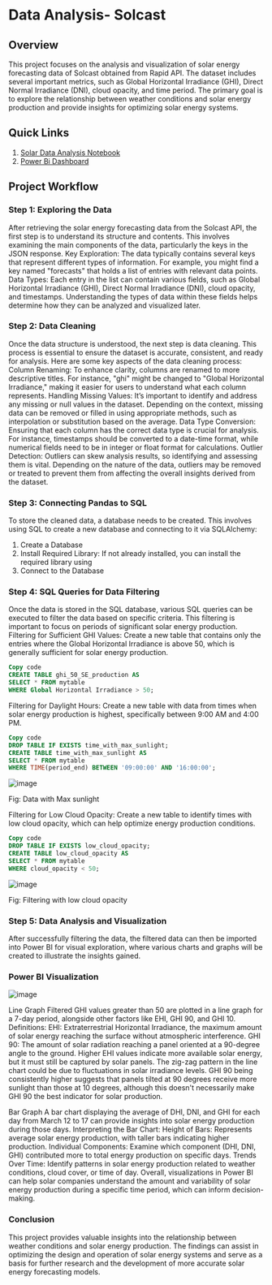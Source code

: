 # Data Analysis- Solcast
## Overview
This project focuses on the analysis and visualization of solar energy forecasting data of Solcast obtained from Rapid API. The dataset includes several important metrics, such as Global Horizontal Irradiance (GHI), Direct Normal Irradiance (DNI), cloud opacity, and time period. The primary goal is to explore the relationship between weather conditions and solar energy production and provide insights for optimizing solar energy systems.

## Quick Links
1. [Solar Data Analysis Notebook](https://github.com/adhiraammu/Solcast_Data_Analysis/blob/main/Solar%20data-analysis-notebook.ipynb)
2. [Power Bi Dashboard](https://app.powerbi.com/view?r=eyJrIjoiNjM1Y2NjNTgtNmIwZC00MTNkLTgyNzUtZjA4YTMzNDg0NjkxIiwidCI6ImVlMmQ2ZDcyLTk1MzUtNDI0Mi1hMDc3LWFjZjE4NTc4MmY5YiIsImMiOjF9)
   
## Project Workflow
### Step 1: Exploring the Data
After retrieving the solar energy forecasting data from the Solcast API, the first step is to understand its structure and contents. This involves examining the main components of the data, particularly the keys in the JSON response.
Key Exploration: The data typically contains several keys that represent different types of information. For example, you might find a key named "forecasts" that holds a list of entries with relevant data points.
Data Types: Each entry in the list can contain various fields, such as Global Horizontal Irradiance (GHI), Direct Normal Irradiance (DNI), cloud opacity, and timestamps. Understanding the types of data within these fields helps determine how they can be analyzed and visualized later.

### Step 2: Data Cleaning
Once the data structure is understood, the next step is data cleaning. This process is essential to ensure the dataset is accurate, consistent, and ready for analysis. Here are some key aspects of the data cleaning process:
Column Renaming: To enhance clarity, columns are renamed to more descriptive titles. For instance, "ghi" might be changed to "Global Horizontal Irradiance," making it easier for users to understand what each column represents.
Handling Missing Values: It’s important to identify and address any missing or null values in the dataset. Depending on the context, missing data can be removed or filled in using appropriate methods, such as interpolation or substitution based on the average.
Data Type Conversion: Ensuring that each column has the correct data type is crucial for analysis. For instance, timestamps should be converted to a date-time format, while numerical fields need to be in integer or float format for calculations.
Outlier Detection: Outliers can skew analysis results, so identifying and assessing them is vital. Depending on the nature of the data, outliers may be removed or treated to prevent them from affecting the overall insights derived from the dataset.

### Step 3: Connecting Pandas to SQL
To store the cleaned data, a database needs to be created. This involves using SQL to create a new database and connecting to it via SQLAlchemy:
  1. Create a Database
  2. Install Required Library: If not already installed, you can install the required library using
  3. Connect to the Database

### Step 4: SQL Queries for Data Filtering
Once the data is stored in the SQL database, various SQL queries can be executed to filter the data based on specific criteria. This filtering is important to focus on periods of significant solar energy production.
Filtering for Sufficient GHI Values: Create a new table that contains only the entries where the Global Horizontal Irradiance is above 50, which is generally sufficient for solar energy production.

```sql
Copy code
CREATE TABLE ghi_50_SE_production AS 
SELECT * FROM mytable 
WHERE Global Horizontal Irradiance > 50;
```

Filtering for Daylight Hours: Create a new table with data from times when solar energy production is highest, specifically between 9:00 AM and 4:00 PM.
```sql
Copy code
DROP TABLE IF EXISTS time_with_max_sunlight; 
CREATE TABLE time_with_max_sunlight AS 
SELECT * FROM mytable 
WHERE TIME(period_end) BETWEEN '09:00:00' AND '16:00:00';
```
![image](https://github.com/user-attachments/assets/c0712fa2-0d87-4b87-b639-6d933c0291ea)

Fig: Data with Max sunlight

Filtering for Low Cloud Opacity: Create a new table to identify times with low cloud opacity, which can help optimize energy production conditions.

```sql
Copy code
DROP TABLE IF EXISTS low_cloud_opacity; 
CREATE TABLE low_cloud_opacity AS 
SELECT * FROM mytable 
WHERE cloud_opacity < 50;
```
![image](https://github.com/user-attachments/assets/6bcaa878-7c7e-4d0c-8142-ad48d0781122)

Fig: Filtering with low cloud opacity

### Step 5: Data Analysis and Visualization
After successfully filtering the data, the filtered data can then be imported into Power BI for visual exploration, where various charts and graphs will be created to illustrate the insights gained.

### Power BI Visualization

![image](https://github.com/user-attachments/assets/30483e06-84e1-4f5f-9f3e-94a1012038af)

Line Graph
Filtered GHI values greater than 50 are plotted in a line graph for a 7-day period, alongside other factors like EHI, GHI 90, and GHI 10.
Definitions:
EHI: Extraterrestrial Horizontal Irradiance, the maximum amount of solar energy reaching the surface without atmospheric interference.
GHI 90: The amount of solar radiation reaching a panel oriented at a 90-degree angle to the ground.
Higher EHI values indicate more available solar energy, but it must still be captured by solar panels. The zig-zag pattern in the line chart could be due to fluctuations in solar irradiance levels. GHI 90 being consistently higher suggests that panels tilted at 90 degrees receive more sunlight than those at 10 degrees, although this doesn't necessarily make GHI 90 the best indicator for solar production.

Bar Graph
A bar chart displaying the average of DHI, DNI, and GHI for each day from March 12 to 17 can provide insights into solar energy production during those days.
Interpreting the Bar Chart:
Height of Bars: Represents average solar energy production, with taller bars indicating higher production.
Individual Components: Examine which component (DHI, DNI, GHI) contributed more to total energy production on specific days.
Trends Over Time: Identify patterns in solar energy production related to weather conditions, cloud cover, or time of day.
Overall, visualizations in Power BI can help solar companies understand the amount and variability of solar energy production during a specific time period, which can inform decision-making.

### Conclusion
This project provides valuable insights into the relationship between weather conditions and solar energy production. The findings can assist in optimizing the design and operation of solar energy systems and serve as a basis for further research and the development of more accurate solar energy forecasting models.


